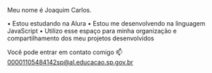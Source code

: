 Meu nome é Joaquim Carlos.

• Estou estudando na Alura
• Estou me desenvolvendo na linguagem JavaScript
• Utilizo esse espaço para minha organização e compartilhamento dos meu projetos desenvolvidos

Você pode entrar em contato comigo 📫
00001105484142sp@al.educacao.sp.gov.br


